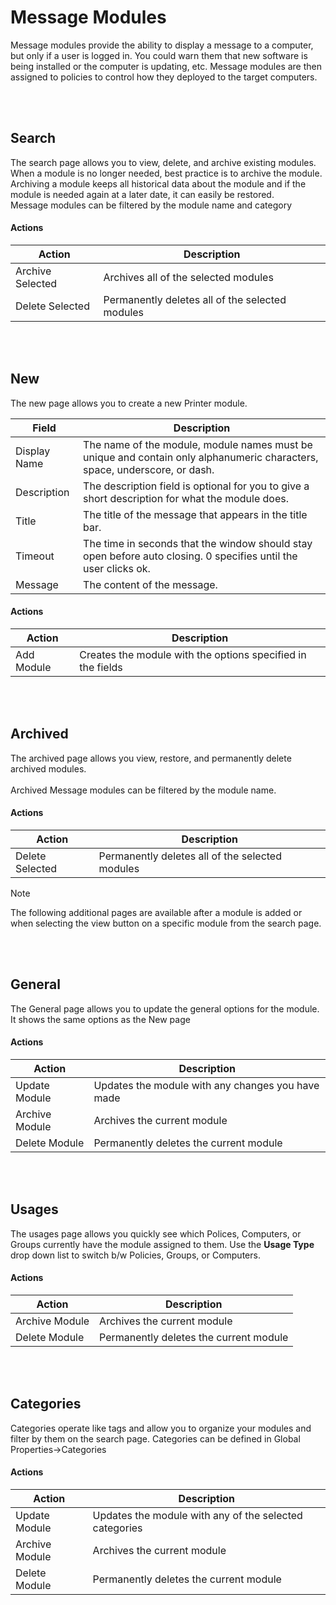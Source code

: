 # Message Modules
Message modules provide the ability to display a message to a computer, but only if a user is logged in.  You could warn them that new software is being installed or the computer is updating, etc.  Message modules are then 
assigned to policies to control how they deployed to the target computers. 

<br />
<br />

## Search
The search page allows you to view, delete, and archive existing modules. When a module is no longer needed, best practice is to archive the module. 
Archiving a module keeps all historical data about the module and if the module is needed again at a later date, it can easily be restored.
<br />
Message modules can be filtered by the module name and category

#### Actions
Action | Description
------|------------
Archive Selected | Archives all of the selected modules
Delete Selected | Permanently deletes all of the selected modules 

<br />
<br />

## New
The new page allows you to create a new Printer module.

Field | Description
------|------------
Display Name | The name of the module, module names must be unique and contain only alphanumeric characters, space, underscore, or dash.
Description | The description field is optional for you to give a short description for what the module does.
Title | The title of the message that appears in the title bar.
Timeout | The time in seconds that the window should stay open before auto closing. 0 specifies until the user clicks ok.
Message | The content of the message.

#### Actions
Action | Description
------|------------
Add Module | Creates the module with the options specified in the fields

<br />
<br />

## Archived
The archived page allows you view, restore, and permanently delete archived modules.  
<br />
Archived Message modules can be filtered by the module name.

#### Actions
Action | Description
------|------------
Delete Selected | Permanently deletes all of the selected modules 

> [!NOTE]
> The following additional pages are available after a module is added or when selecting the view button on a specific module from the search page.

<br />
<br />

## General
The General page allows you to update the general options for the module.  It shows the same options as the New page

#### Actions
Action | Description
------|------------
Update Module | Updates the module with any changes you have made
Archive Module | Archives the current module
Delete Module | Permanently deletes the current module 

<br />
<br />

## Usages
The usages page allows you quickly see which Polices, Computers, or Groups currently have the module assigned to them.  Use the **Usage Type** drop down list to switch b/w Policies, Groups, or Computers.
#### Actions
Action | Description
------|------------
Archive Module | Archives the current module
Delete Module | Permanently deletes the current module 

<br />
<br />

## Categories
Categories operate like tags and allow you to organize your modules and filter by them on the search page. Categories can be defined in Global Properties->Categories
#### Actions
Action | Description
------|------------
Update Module | Updates the module with any of the selected categories
Archive Module | Archives the current module
Delete Module | Permanently deletes the current module 


